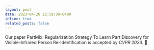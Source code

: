 ```yaml
---
layout: post
date: 2023-04-20 15:59:00-0400
inline: true
related_posts: false
---
```


Our paper PartMix: Regularization Strategy To Learn Part Discovery for Visible-Infrared Person Re-Identification is accepted by *CVPR 2023*. :star2:  
